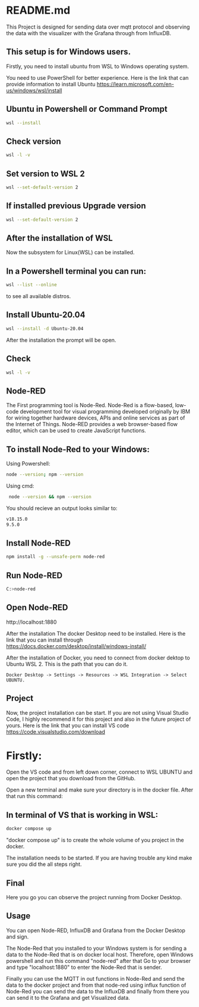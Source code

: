 # README.md

This Project is designed for sending data over mqtt protocol and observing the data with the visualizer with the Grafana through from InfluxDB.

## This setup is for Windows users.

Firstly, you need to install ubuntu from WSL to Windows operating system. 

You need to use PowerShell for better experience. Here is the link that can provide information to install Ubuntu https://learn.microsoft.com/en-us/windows/wsl/install

## Ubuntu in Powershell or Command Prompt

```bash
wsl --install
```
## Check version

```bash
wsl -l -v
```
## Set version to WSL 2

```bash
wsl --set-default-version 2
```
## If installed previous Upgrade version

```bash
wsl --set-default-version 2
```

## After the installation of WSL

Now the subsystem for Linux(WSL) can be installed.

## In a Powershell terminal you can run:

```bash
wsl --list --online
```
to see all available distros.

## Install Ubuntu-20.04

```bash
wsl --install -d Ubuntu-20.04
```
After the installation the prompt will be open.

## Check

```bash
wsl -l -v
```
## Node-RED

The First programming tool is Node-Red. Node-Red is a flow-based, low-code development tool for visual programming developed originally by IBM for wiring together hardware devices, APIs and online services as part of the Internet of Things. Node-RED provides a web browser-based flow editor, which can be used to create JavaScript functions.

## To install Node-Red to your Windows:

Using Powershell:
```bash
node --version; npm --version
```
Using cmd:
```bash
 node --version && npm --version
```
You should recieve an output looks similar to:
```bash
v18.15.0
9.5.0
```
## Install Node-RED

```bash
npm install -g --unsafe-perm node-red
```
## Run Node-RED

```bash
C:>node-red
```
## Open Node-RED
http://localhost:1880


After the installation The docker Desktop need to be installed. Here is the link that you can install through https://docs.docker.com/desktop/install/windows-install/

After the installation of Docker, you need to connect from docker dektop to Ubuntu WSL 2. This is the path that you can do it.
```
Docker Desktop -> Settings -> Resources -> WSL Integration -> Select UBUNTU.
```
## Project

 Now, the project installation can be start. If you are not using Visual Studio Code, I highly recommend it for this project and also in the future project of yours. Here is the link that you can install VS code https://code.visualstudio.com/download

# Firstly:
 Open the VS code and from left down corner, connect to WSL UBUNTU and open the project that you download from the GitHub.
 
Open a new terminal and make sure your directory is in the docker file. After that run this command:

## In terminal of VS that is working in WSL:
```bash
docker compose up
```

"docker compose up" is to create the whole volume of you project in the docker. 

The installation needs to be started. If you are having trouble any kind make sure you did the all steps right.

## Final

Here you go you can observe the project running from Docker Desktop.

## Usage

You can open Node-RED, InfluxDB and Grafana from the Docker Desktop and sign. 

The Node-Red that you installed to your Windows system is for sending a data to the Node-Red that is on docker local host. Therefore, open Windows powershell and run this command "node-red" after that Go to your browser and type "localhost:1880" to enter the Node-Red that is sender.

Finally you can use the MQTT in out functions in Node-Red and send the data to the docker project and from that node-red using influx function of Node-Red you can send the data to the InfluxDB and finally from there you can send it to the Grafana and get Visualized data.

